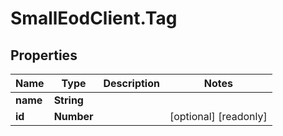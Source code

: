 # SmallEodClient.Tag

## Properties

Name | Type | Description | Notes
------------ | ------------- | ------------- | -------------
**name** | **String** |  | 
**id** | **Number** |  | [optional] [readonly] 


